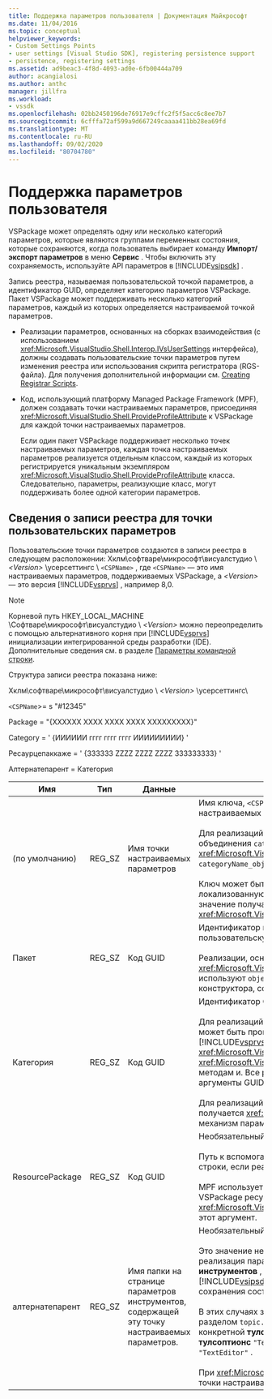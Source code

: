 ```yaml
---
title: Поддержка параметров пользователя | Документация Майкрософт
ms.date: 11/04/2016
ms.topic: conceptual
helpviewer_keywords:
- Custom Settings Points
- user settings [Visual Studio SDK], registering persistence support
- persistence, registering settings
ms.assetid: ad9beac3-4f8d-4093-ad0e-6fb00444a709
author: acangialosi
ms.author: anthc
manager: jillfra
ms.workload:
- vssdk
ms.openlocfilehash: 02bb2450196de76917e9cffc2f5f5acc6c8ee7b7
ms.sourcegitcommit: 6cfffa72af599a9d667249caaaa411bb28ea69fd
ms.translationtype: MT
ms.contentlocale: ru-RU
ms.lasthandoff: 09/02/2020
ms.locfileid: "80704780"
---
```

# <a name="support-for-user-settings"></a>Поддержка параметров пользователя
VSPackage может определять одну или несколько категорий параметров, которые являются группами переменных состояния, которые сохраняются, когда пользователь выбирает команду **Импорт/экспорт параметров** в меню **Сервис** . Чтобы включить эту сохраняемость, используйте API параметров в [!INCLUDE[vsipsdk](../../extensibility/includes/vsipsdk_md.md)] .

 Запись реестра, называемая пользовательской точкой параметров, а идентификатор GUID, определяет категорию параметров VSPackage. Пакет VSPackage может поддерживать несколько категорий параметров, каждый из которых определяется настраиваемой точкой параметров.

- Реализации параметров, основанных на сборках взаимодействия (с использованием <xref:Microsoft.VisualStudio.Shell.Interop.IVsUserSettings> интерфейса), должны создавать пользовательские точки параметров путем изменения реестра или использования скрипта регистратора (RGS-файла). Для получения дополнительной информации см. [Creating Registrar Scripts](/cpp/atl/creating-registrar-scripts).

- Код, использующий платформу Managed Package Framework (MPF), должен создавать точки настраиваемых параметров, присоединяя <xref:Microsoft.VisualStudio.Shell.ProvideProfileAttribute> к VSPackage для каждой точки настраиваемых параметров.

     Если один пакет VSPackage поддерживает несколько точек настраиваемых параметров, каждая точка настраиваемых параметров реализуется отдельным классом, каждый из которых регистрируется уникальным экземпляром <xref:Microsoft.VisualStudio.Shell.ProvideProfileAttribute> класса. Следовательно, параметры, реализующие класс, могут поддерживать более одной категории параметров.

## <a name="custom-settings-point-registry-entry-details"></a>Сведения о записи реестра для точки пользовательских параметров
 Пользовательские точки параметров создаются в записи реестра в следующем расположении: Хклм\софтваре\микрософт\висуалстудио \\ *\<Version>* \усерсеттингс \\ `<CSPName>` , где `<CSPName>` — это имя настраиваемых параметров, поддерживаемых VSPackage, а *\<Version>* — это версия [!INCLUDE[vsprvs](../../code-quality/includes/vsprvs_md.md)] , например 8,0.

> [!NOTE]
> Корневой путь HKEY_LOCAL_MACHINE \Софтваре\микрософт\висуалстудио \\ *\<Version>* можно переопределить с помощью альтернативного корня при [!INCLUDE[vsprvs](../../code-quality/includes/vsprvs_md.md)] инициализации интегрированной среды разработки (IDE). Дополнительные сведения см. в разделе [Параметры командной строки](../../extensibility/command-line-switches-visual-studio-sdk.md).

 Структура записи реестра показана ниже:

 Хклм\софтваре\микрософт\висуалстудио \\ *\<Version>* \усерсеттингс\

 `<CSPName`>= s "#12345"

 Package = "{XXXXXX XXXX XXXX XXXX XXXXXXXXX}"

 Category = ' {ИИИИИИ гггг гггг гггг ИИИИИИИИИ} '

 Ресаурцепаккаже = ' {ЗЗЗЗЗЗ ZZZZ ZZZZ ZZZZ ЗЗЗЗЗЗЗЗЗ} '

 Алтернатепарент = Категория

| Имя | Тип | Данные | Описание |
|-----------------|--------| - | - |
| (по умолчанию) | REG_SZ | Имя точки настраиваемых параметров | Имя ключа, `<CSPName`>, является нелокализованным именем точки настраиваемых параметров.<br /><br /> Для реализаций, основанных на MPF, имя ключа получается путем объединения `categoryName` аргументов и `objectName` <xref:Microsoft.VisualStudio.Shell.ProvideProfileAttribute> конструктора в `categoryName_objectName` .<br /><br /> Ключ может быть пустым или содержать идентификатор ссылки на локализованную строку во вспомогательной библиотеке DLL. Это значение получается из `objectNameResourceID` аргумента в <xref:Microsoft.VisualStudio.Shell.ProvideProfileAttribute> конструктор. |
| Пакет | REG_SZ | Код GUID | Идентификатор пакета VSPackage, который реализует пользовательскую точку параметров.<br /><br /> Реализации, основанные на MPF с помощью <xref:Microsoft.VisualStudio.Shell.ProvideProfileAttribute> класса, используют `objectType` для получения этого значения аргумент конструктора, содержащий VSPackage <xref:System.Type> и Reflection. |
| Категория | REG_SZ | Код GUID | Идентификатор GUID, определяющий категорию параметров.<br /><br /> Для реализаций, основанных на сборках взаимодействия, это значение может быть произвольно выбираемым идентификатором GUID, который [!INCLUDE[vsprvs](../../code-quality/includes/vsprvs_md.md)] Среда IDE передает <xref:Microsoft.VisualStudio.Shell.Interop.IVsUserSettings.ExportSettings%2A> <xref:Microsoft.VisualStudio.Shell.Interop.IVsUserSettings.ImportSettings%2A> методам и. Все реализации этих двух методов должны проверять свои аргументы GUID.<br /><br /> Для реализаций, основанных на MPF, этот идентификатор GUID получается <xref:System.Type> классом, реализующим [!INCLUDE[vsprvs](../../code-quality/includes/vsprvs_md.md)] механизм параметров. |
| ResourcePackage | REG_SZ | Код GUID | Необязательный элемент.<br /><br /> Путь к вспомогательной библиотеке DLL, содержащей локализованные строки, если реализующий пакет VSPackage не предоставляет их.<br /><br /> MPF использует отражение для получения правильного пакета VSPackage ресурсов, поэтому <xref:Microsoft.VisualStudio.Shell.ProvideProfileAttribute> класс не задает этот аргумент. |
| алтернатепарент | REG_SZ | Имя папки на странице параметров инструментов, содержащей эту точку настраиваемых параметров. | Необязательный элемент.<br /><br /> Это значение необходимо задавать только в том случае, если реализация параметров поддерживает страницы **параметров инструментов** , которые используют механизм сохраняемости в, [!INCLUDE[vsipsdk](../../extensibility/includes/vsipsdk_md.md)] а не механизм в модели автоматизации для сохранения состояния.<br /><br /> В этих случаях значение в ключе Алтернатепарент является `topic` разделом `topic.sub-topic` строки, используемой для задания конкретной **тулсоптионс** страницы. Например, для страницы **тулсоптионс** `"TextEditor.Basic"` значение алтернатепарент будет `"TextEditor"` .<br /><br /> При <xref:Microsoft.VisualStudio.Shell.ProvideProfileAttribute> создании точки настраиваемых параметров она совпадает с именем категории. |
